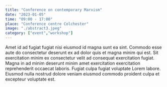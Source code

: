 ```yaml
---
title: "Conference on contemporary Marxism"
date: "2023-01-05"
time: "09:00 - 17:00"
place: "Conference centre Colchester"
image: "./abstract3.jpeg"
category: ["event","workshop"]
---
```


Amet id ad fugiat fugiat nisi eiusmod id magna sunt ea sint. Commodo esse aute do consectetur deserunt ex ad dolor quis et magna minim qui est. Sit exercitation minim ex consectetur velit ad consequat exercitation fugiat. Magna in ad minim deserunt minim amet exercitation exercitation reprehenderit occaecat laboris. Fugiat culpa fugiat voluptate Lorem labore. Eiusmod nulla nostrud dolore veniam eiusmod commodo proident culpa et excepteur voluptate est.